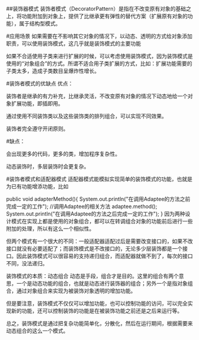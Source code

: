 ##装饰器模式
装饰者模式（DecoratorPattern）是指在不改变原有对象的基础之上，将功能附加到对象上，提供了比继承更有弹性的替代方案（扩展原有对象的功能），属于结构型模式。

#应用场景
如果需要在不影响其它对象的情况下，以动态、透明的方式给对象添加职责，可以使用装饰模式，这几乎就是装饰模式的主要功能

如果不合适使用子类来进行扩展的时候，可以考虑使用装饰模式，因为装饰模式是使用的“对象组合”的方式。所谓不适合用子类扩展的方式，比如：扩展功能需要的子类太多，造成子类数目呈爆炸性增长。

#装饰者模式的优缺点
优点：

装饰者是继承的有力补充，比继承灵活，不改变原有对象的情况下动态地给一个对象扩展功能，即插即用。

通过使用不同装饰类以及这些装饰类的排列组合，可以实现不同效果。

装饰者完全遵守开闭原则。

#缺点：

会出现更多的代码，更多的类，增加程序复杂性。

动态装饰时，多层装饰时会更复杂。

#装饰者模式和适配器模式
适配器模式能模拟实现简单的装饰模式的功能，也就是为已有功能增添功能，比如

public void adapterMethod(){
    System.out.println("在调用Adaptee的方法之前完成一定的工作");
    //调用Adaptee的相关方法
    adaptee.method();
    System.out.println("在调用Adaptee的方法之后完成一定的工作");
}
因为两种设计模式在实现上都是使用的对象组合，都可以在转调组合对象的功能前后进行一些附加的处理，所以有这么一个相似性。

但两个模式有一个很大的不同：一般适配器适配过后是需要改变接口的，如果不改接口就没有必要适配了；而装饰模式是不改接口的，无论多少层装饰都是一个接口。因此装饰模式可以很容易的支持递归组合，而适配器就做不到了，每次的接口不同，没法递归。

装饰模式的本质：动态组合
动态是手段，组合才是目的。这里的组合有两个意思，一个是动态功能的组合，也就是动态进行装饰器的组合；另外一个是指对象组合，通过对象组合来实现为被装饰对象透明的增加功能。

但是要注意，装饰模式不仅仅可以增加功能，也可以控制功能的访问，可以完全实现新的功能，还可以控制装饰的功能是在被装饰功能之前还是之后来运行等。

总之，装饰模式是通过把复杂功能简单化，分散化，然后在运行期间，根据需要来动态组合的这么一个模式。